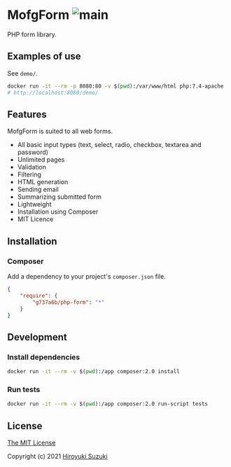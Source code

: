 # MofgForm ![main](https://github.com/g737a6b/php-form/workflows/main/badge.svg)

PHP form library.

## Examples of use

See `demo/`.

```sh
docker run -it --rm -p 8080:80 -v $(pwd):/var/www/html php:7.4-apache
# http://localhost:8080/demo/
```

## Features

MofgForm is suited to all web forms.

- All basic input types (text, select, radio, checkbox, textarea and password)
- Unlimited pages
- Validation
- Filtering
- HTML generation
- Sending email
- Summarizing submitted form
- Lightweight
- Installation using Composer
- MIT Licence

## Installation

### Composer

Add a dependency to your project's `composer.json` file.

```json
{
	"require": {
		"g737a6b/php-form": "*"
	}
}
```

## Development

### Install dependencies

```sh
docker run -it --rm -v $(pwd):/app composer:2.0 install
```

### Run tests

```sh
docker run -it --rm -v $(pwd):/app composer:2.0 run-script tests
```

## License

[The MIT License](http://opensource.org/licenses/MIT)

Copyright (c) 2021 [Hiroyuki Suzuki](https://mofg.net)
